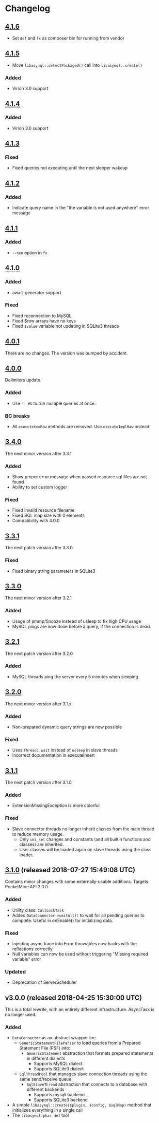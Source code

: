 # Changelog

## [4.1.6](https://github.com/poggit/libasynql/compare/v4.1.5...v4.1.6)
- Set `def` and `fx` as composer bin for running from vendor

## [4.1.5](https://github.com/poggit/libasynql/compare/v4.1.4...v4.1.5)
- Move `libasynql::detectPackaged()` call into `libasynql::create()`

### Added
- Virion 3.0 support

## [4.1.4](https://github.com/poggit/libasynql/compare/v4.1.3...v4.1.4)

### Added
- Virion 3.0 support

## [4.1.3](https://github.com/poggit/libasynql/compare/v4.1.2...v4.1.3)

### Fixed
- Fixed queries not executing until the next sleeper wakeup

## [4.1.2](https://github.com/poggit/libasynql/compare/v4.1.1...v4.1.2)

### Added
- Indicate query name in the "the variable is not used anywhere" error message

## [4.1.1](https://github.com/poggit/libasynql/compare/v4.1.0...v4.1.1)

### Added
- `--gen` option in `fx`

## [4.1.0](https://github.com/poggit/libasynql/compare/v4.0.1...v4.1.0)

### Added
- await-generator support

### Fixed
- Fixed reconnection to MySQL
- Fixed $row arrays have no keys
- Fixed `$value` variable not updating in SQLite3 threads

## [4.0.1](https://github.com/poggit/libasynql/compare/v4.0.0...v4.0.1)
There are no changes. The version was bumped by accident.

## [4.0.0](https://github.com/poggit/libasynql/compare/v3.4.0...v4.0.0)
Delimiters update.

### Added
- Use `-- #&` to run multiple queries at once.

### BC breaks
- All `executeXxxRaw` methods are removed. Use `executeImplRaw` instead.

## [3.4.0](https://github.com/poggit/libasynql/compare/v3.3.1...v3.4.0)
The next minor version after 3.3.1

### Added
- Show proper error message when passed resource sql files are not found
- Ability to set custom logger

### Fixed
- Fixed invalid resource filename
- Fixed SQL map size with 0 elements
- Compatibility with 4.0.0

## [3.3.1](https://github.com/poggit/libasynql/compare/v3.3.0...v3.3.1)
The next patch version after 3.3.0

### Fixed
- Fixed binary string parameters in SQLite3

## [3.3.0](https://github.com/poggit/libasynql/compare/v3.2.1...v3.3.0)
The next minor version after 3.2.1

### Added
- Usage of pmmp/Snooze instead of usleep to fix high CPU usage
- MySQL pings are now done before a query, if the connection is dead.

## [3.2.1](https://github.com/poggit/libasynql/compare/v3.2.0...v3.2.1)
The next patch version after 3.2.0

### Added
- MySQL threads ping the server every 5 minutes when sleeping

## [3.2.0](https://github.com/poggit/libasynql/compare/v3.1.1...v3.2.0)
The next minor version after 3.1.x

### Added
- Non-prepared dynamic query strings are now possible

### Fixed
- Uses `Thread::wait` instead of `usleep` in slave threads
- Incorrect documentation in executeInsert

## [3.1.1](https://github.com/poggit/libasynql/compare/v3.1.0...v3.1.1)
The next patch version after 3.1.0

### Added
- ExtensionMissingException is more colorful

### Fixed
- Slave connector threads no longer inherit classes from the main thread to reduce memory usage.
  - Only `ini_set` changes and constants (and all builtin functions and classes) are inherited.
  - User classes will be loaded again on slave threads using the class loader.

## [3.1.0](https://github.com/poggit/libasynql/compare/v3.0.0...v3.1.0) (released 2018-07-27 15:49:08 UTC)
Contains minor changes with some externally-usable additions. Targets PocketMine API 3.0.0.

### Added
- Utility class: `CallbackTask`
- Added `DataConnector->waitAll()` to wait for all pending queries to complete. Useful in onEnable() for initializing data.

### Fixed
- Injecting async trace into Error throwables now hacks with the reflections correctly
- Null variables can now be used without triggering "Missing required variable" error

### Updated
- Deprecation of ServerScheduler

## v3.0.0 (released 2018-04-25 15:30:00 UTC)
This is a total rewrite, with an entirely different infrastructure. AsyncTask is no longer used.

### Added
- `DataConnector` as an abstract wrapper for:
  - `GenericStatementFileParser` to load queries from a Prepared Statement File (PSF) into:
    - `GenericStatement` abstraction that formats prepared statements in different dialects
      - Supports MySQL dialect
      - Supports SQLite3 dialect
  - `SqlThreadPool` that manages slave connection threads using the same send/receive queue
    - `SqlSlaveThread` abstraction that connects to a database with different backends
      - Supports mysqli backend
      - Supports SQLite3 backend
- A simple `libasynql::create($plugin, $config, $sqlMap)` method that initializes everything in a single call
- The `libasynql.phar def` tool
